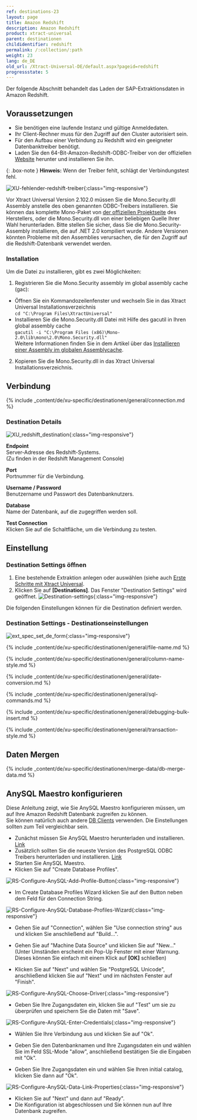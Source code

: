```yaml
---
ref: destinations-23
layout: page
title: Amazon Redshift
description: Amazon Redshift
product: xtract-universal
parent: destinationen
childidentifier: redshift
permalink: /:collection/:path
weight: 23
lang: de_DE
old_url: /Xtract-Universal-DE/default.aspx?pageid=redshift
progressstate: 5
---
```

Der folgende Abschnitt behandelt das Laden der SAP-Extraktionsdaten in Amazon Redshift.

## Voraussetzungen
- Sie benötigen eine laufende Instanz und gültige Anmeldedaten.
- Ihr Client-Rechner muss für den Zugriff auf den Cluster autorisiert sein.
- Für den Aufbau einer Verbindung zu Redshift wird ein geeigneter Datenbanktreiber benötigt.
- Laden Sie den 64-Bit-Amazon-Redshift-ODBC-Treiber von der offiziellen [Website](https://docs.aws.amazon.com/redshift/latest/mgmt/install-odbc-driver-windows.html) herunter und installieren Sie ihn.

{: .box-note }
**Hinweis:** Wenn der Treiber fehlt, schlägt der Verbindungstest fehl.

![XU-fehlender-redshift-treiber](/img/content/XU-fehlender-redshift-treiber.png){:class="img-responsive"}

Vor Xtract Universal Version 2.102.0 müssen Sie die Mono.Security.dll Assembly anstelle des oben genannten ODBC-Treibers installieren.
Sie können das komplette Mono-Paket von [der offiziellen Projektseite](http://download.mono-project.com/archive/2.0/download/) des Herstellers, oder die Mono.Security.dll von einer beliebigen Quelle Ihrer Wahl herunterladen. Bitte stellen Sie sicher, dass Sie die Mono.Security-Assembly installieren, die auf .NET 2.0 kompiliert wurde. Andere Versionen könnten Probleme mit den Assemblies verursachen, die für den Zugriff auf die Redshift-Datenbank verwendet werden.

### Installation
Um die Datei zu installieren, gibt es zwei Möglichkeiten:

1. Registrieren Sie die Mono.Security assembly im global assembly cache (gac):
- Öffnen Sie ein Kommandozeilenfenster und wechseln Sie in das Xtract Universal Installationsverzeichnis<br>
	`cd "C:\Program Files\XtractUniversal"`
- Installieren Sie die Mono.Security.dll Datei mit Hilfe des gacutil in Ihren global assembly cache <br>
	`gacutil -i "C:\Program Files (x86)\Mono-2.0\lib\mono\2.0\Mono.Security.dll"`<br>
Weitere Informationen finden Sie in dem Artikel über das [Installieren einer Assembly im globalen Assemblycache](https://docs.microsoft.com/en-us/dotnet/framework/app-domains/how-to-install-an-assembly-into-the-gac).
2. Kopieren Sie die Mono.Security.dll in das Xtract Universal Installationsverzeichnis.

## Verbindung

{% include _content/de/xu-specific/destinationen/general/connection.md %}	 

### Destination Details

![XU_redshift_destination](/img/content/XU_redshift_destination.png){:class="img-responsive"}

**Endpoint**<br>
Server-Adresse des Redshift-Systems.<br>
(Zu finden in der Redshift Management Console)

**Port**<br>
Portnummer für die Verbindung.

**Username / Password**<br>
Benutzername und Passwort des Datenbanknutzers.

**Database**<br>
Name der Datenbank, auf die zugegriffen werden soll.

**Test Connection**<br>
Klicken Sie auf die Schaltfläche, um die Verbindung zu testen.

## Einstellung
### Destination Settings öffnen

1. Eine bestehende Extraktion anlegen oder auswählen (siehe auch [Erste Schritte mit Xtract Universal](../erste-schritte/eine-neue-extraktion-anlegen).
2. Klicken Sie auf **[Destinations]**. Das Fenster "Destination Settings" wird geöffnet.
![Destination-settings](/img/content/xu/xu_designer_destination.png){:class="img-responsive"}

Die folgenden Einstellungen können für die Destination definiert werden. 
  
### Destination Settings - Destinationseinstellungen

![ext_spec_set_de_form](/img/content/redshift-configurations.png){:class="img-responsive"}

{% include _content/de/xu-specific/destinationen/general/file-name.md %}

{% include _content/de/xu-specific/destinationen/general/column-name-style.md %}

{% include _content/de/xu-specific/destinationen/general/date-conversion.md %}

{% include _content/de/xu-specific/destinationen/general/sql-commands.md %}

{% include _content/de/xu-specific/destinationen/general/debugging-bulk-insert.md %}

{% include _content/de/xu-specific/destinationen/general/transaction-style.md %}

## Daten Mergen
{% include _content/de/xu-specific/destinationen/merge-data/db-merge-data.md  %}


## AnySQL Maestro konfigurieren

Diese Anleitung zeigt, wie Sie AnySQL Maestro konfigurieren müssen, um auf Ihre Amazon Redshift Datenbank zugreifen zu können.<br>
Sie können natürlich auch andere [DB Clients](https://docs.aws.amazon.com/redshift/latest/mgmt/connecting-using-workbench.html) verwenden. Die Einstellungen sollten zum Teil vergleichbar sein. 

- Zunächst müssen Sie AnySQL Maestro herunterladen und installieren. [Link](https://www.sqlmaestro.com/products/anysql/maestro/download/)
- Zusätzlich sollten Sie die neueste Version des PostgreSQL ODBC Treibers herunterladen und installieren. [Link](http://ftp.postgresql.org/pub/odbc/versions/msi/psqlodbc_08_04_0200.zip)
- Starten Sie AnySQL Maestro.
- Klicken Sie auf "Create Database Profiles".

![RS-Configure-AnySQL-Add-Profile-Button](/img/content/RS-Configure-AnySQL-Add-Profile-Button.png){:class="img-responsive"}

- Im Create Database Profiles Wizard klicken Sie auf den Button neben dem Feld für den Connection String.

![RS-Configure-AnySQL-Database-Profiles-Wizard](/img/content/RS-Configure-AnySQL-Database-Profiles-Wizard.png){:class="img-responsive"}

- Gehen Sie auf "Connection", wählen Sie "Use connection string" aus und klicken Sie anschließend auf "Build...".
- Gehen Sie auf "Machine Data Source" und klicken Sie auf "New..." (Unter Umständen erscheint ein Pop-Up Fenster mit einer Warnung.
  Dieses können Sie einfach mit einem Klick auf **[OK]** schließen)
  

- Klicken Sie auf "Next" und wählen Sie "PostgreSQL Unicode", anschließend klicken Sie auf "Next" und im nächsten Fenster auf "Finish".

![RS-Configure-AnySQL-Choose-Driver](/img/content/RS-Configure-AnySQL-Choose-Driver.png){:class="img-responsive"}

- Geben Sie Ihre Zugangsdaten ein, klicken Sie auf "Test" um sie zu überprüfen und speichern Sie die Daten mit "Save".

![RS-Configure-AnySQL-Enter-Credentials](/img/content/RS-Configure-AnySQL-Enter-Credentials.png){:class="img-responsive"}

- Wählen Sie Ihre Verbindung aus und klicken Sie auf "Ok".
- Geben Sie den Datenbanknamen und Ihre Zugangsdaten ein und wählen Sie im Feld SSL-Mode "allow", anschließend bestätigen Sie die Eingaben mit "Ok".


- Geben Sie Ihre Zugangsdaten ein und wählen Sie Ihren initial catalog, klicken Sie dann auf "Ok".

![RS-Configure-AnySQL-Data-Link-Properties](/img/content/RS-Configure-AnySQL-Data-Link-Properties.png){:class="img-responsive"}

- Klicken Sie auf "Next" und dann auf "Ready".
- Die Konfiguration ist abgeschlossen und Sie können nun auf Ihre Datenbank zugreifen. 